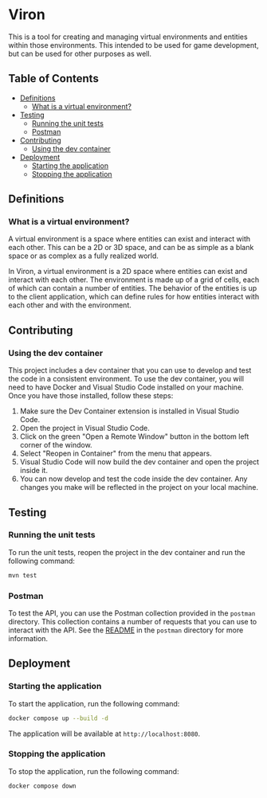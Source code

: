 # Viron
This is a tool for creating and managing virtual environments and entities within those environments. This intended to be used for game development, but can be used for other purposes as well.

## Table of Contents
- [Definitions](#definitions)
    - [What is a virtual environment?](#what-is-a-virtual-environment)
- [Testing](#testing)
    - [Running the unit tests](#running-the-unit-tests)
    - [Postman](#postman)
- [Contributing](#contributing)
    - [Using the dev container](#using-the-dev-container)
- [Deployment](#deployment)
    - [Starting the application](#starting-the-application)
    - [Stopping the application](#stopping-the-application)

## Definitions
### What is a virtual environment?
A virtual environment is a space where entities can exist and interact with each other. This can be a 2D or 3D space, and can be as simple as a blank space or as complex as a fully realized world.

In Viron, a virtual environment is a 2D space where entities can exist and interact with each other. The environment is made up of a grid of cells, each of which can contain a number of entities. The behavior of the entities is up to the client application, which can define rules for how entities interact with each other and with the environment.

## Contributing
### Using the dev container
This project includes a dev container that you can use to develop and test the code in a consistent environment. To use the dev container, you will need to have Docker and Visual Studio Code installed on your machine. Once you have those installed, follow these steps:
1. Make sure the Dev Container extension is installed in Visual Studio Code.
2. Open the project in Visual Studio Code.
3. Click on the green "Open a Remote Window" button in the bottom left corner of the window.
4. Select "Reopen in Container" from the menu that appears.
5. Visual Studio Code will now build the dev container and open the project inside it.
6. You can now develop and test the code inside the dev container. Any changes you make will be reflected in the project on your local machine.

## Testing
### Running the unit tests
To run the unit tests, reopen the project in the dev container and run the following command:

```bash
mvn test
```

### Postman
To test the API, you can use the Postman collection provided in the `postman` directory. This collection contains a number of requests that you can use to interact with the API. See the [README](postman/README.md) in the `postman` directory for more information.

## Deployment
### Starting the application
To start the application, run the following command:

```bash
docker compose up --build -d
```

The application will be available at `http://localhost:8080`.

### Stopping the application
To stop the application, run the following command:

```bash
docker compose down
```